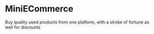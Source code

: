 # MiniECommerce
Buy quality used products from one platform, with a stroke of fortune as well for discounts

